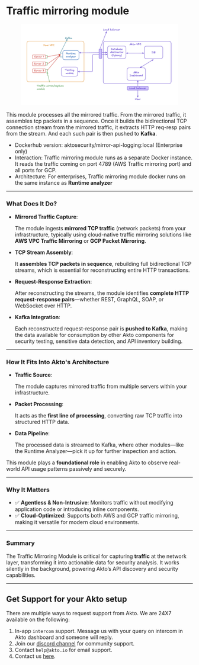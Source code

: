 # Traffic mirroring module

<figure><img src="../.gitbook/assets/image (1) (1) (1) (1) (1).png" alt=""><figcaption></figcaption></figure>

This module processes all the mirrored traffic. From the mirrored traffic, it assembles tcp packets in a sequence. Once it builds the bidirectional TCP connection stream from the mirrored traffic, it extracts HTTP req-resp pairs from the stream. And each such pair is then pushed to **Kafka**.

* Dockerhub version: aktosecurity/mirror-api-logging:local (Enterprise only)
* Interaction: Traffic mirroring module runs as a separate Docker instance. It reads the traffic coming on port 4789 (AWS Traffic mirroring port) and all ports for GCP.
* Architecture: For enterprises, Traffic mirroring module docker runs on the same instance as **Runtime analyzer**

***

### What Does It Do?

*   **Mirrored Traffic Capture**:

    The module ingests **mirrored TCP traffic** (network packets) from your infrastructure, typically using cloud-native traffic mirroring solutions like **AWS VPC Traffic Mirroring** or **GCP Packet Mirroring**.
*   **TCP Stream Assembly**:

    It **assembles TCP packets in sequence**, rebuilding full bidirectional TCP streams, which is essential for reconstructing entire HTTP transactions.
*   **Request-Response Extraction**:

    After reconstructing the streams, the module identifies **complete HTTP request-response pairs**—whether REST, GraphQL, SOAP, or WebSocket over HTTP.
*   **Kafka Integration**:

    Each reconstructed request-response pair is **pushed to Kafka**, making the data available for consumption by other Akto components for security testing, sensitive data detection, and API inventory building.

***

### How It Fits Into Akto's Architecture

*   **Traffic Source**:

    The module captures mirrored traffic from multiple servers within your infrastructure.
*   **Packet Processing**:

    It acts as the **first line of processing**, converting raw TCP traffic into structured HTTP data.
*   **Data Pipeline**:

    The processed data is streamed to Kafka, where other modules—like the Runtime Analyzer—pick it up for further inspection and action.

This module plays a **foundational role** in enabling Akto to observe real-world API usage patterns passively and securely.

***

### Why It Matters

* ✅ **Agentless & Non-Intrusive**: Monitors traffic without modifying application code or introducing inline components.
* ✅ **Cloud-Optimized**: Supports both AWS and GCP traffic mirroring, making it versatile for modern cloud environments.

***

### Summary

The Traffic Mirroring Module is critical for capturing **traffic** at the network layer, transforming it into actionable data for security analysis. It works silently in the background, powering Akto’s API discovery and security capabilities.

***

## Get Support for your Akto setup

There are multiple ways to request support from Akto. We are 24X7 available on the following:

1. In-app `intercom` support. Message us with your query on intercom in Akto dashboard and someone will reply.
2. Join our [discord channel](https://www.akto.io/community) for community support.
3. Contact `help@akto.io` for email support.
4. Contact us [here](https://www.akto.io/contact-us).
